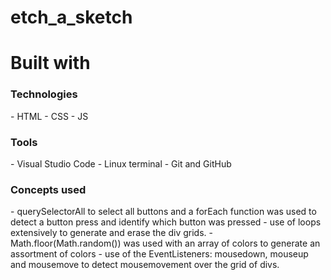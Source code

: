 # etch_a_sketch


<h1><bold>Built with</bold></h1>

<h3>Technologies</h3>
- HTML
- CSS
- JS


<h3>Tools</h3>
- Visual Studio Code
- Linux terminal
- Git and GitHub


<h3>Concepts used</h3>
- querySelectorAll to select all buttons and a forEach function was used to detect a button press and identify which button was pressed
- use of loops extensively to generate and erase the div grids.
- Math.floor(Math.random()) was used with an array of colors to generate an assortment of colors
- use of the EventListeners: mousedown, mouseup and mousemove to detect mousemovement over the grid of divs. 